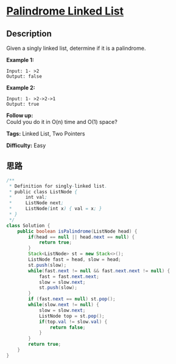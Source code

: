 # [Palindrome Linked List][title]

## Description

Given a singly linked list, determine if it is a palindrome.

**Example 1:**
            Input: 1- >2    Output: false

**Example 2:**
            Input: 1- >2->2->1    Output: true

**Follow up:**  
Could you do it in O(n) time and O(1) space?


**Tags:** Linked List, Two Pointers

**Difficulty:** Easy

## 思路

``` java
/**
 * Definition for singly-linked list.
 * public class ListNode {
 *     int val;
 *     ListNode next;
 *     ListNode(int x) { val = x; }
 * }
 */
class Solution {
    public boolean isPalindrome(ListNode head) {
        if(head == null || head.next == null) {
            return true;
        }
        Stack<ListNode> st = new Stack<>();
        ListNode fast = head, slow = head;
        st.push(slow);
        while(fast.next != null && fast.next.next != null) {
            fast = fast.next.next;
            slow = slow.next;
            st.push(slow);
        }
        if (fast.next == null) st.pop();
        while(slow.next != null) {
            slow = slow.next;
            ListNode top = st.pop();
            if(top.val != slow.val) {
                return false;
            }      
        }
        return true;
    }
}
```

[title]: https://leetcode.com/problems/palindrome-linked-list
